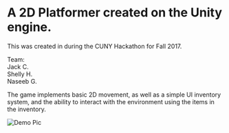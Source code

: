 
# A 2D Platformer created on the Unity engine. <br/>
This was created in during the CUNY Hackathon for Fall 2017. <br/>

Team: <br/>
Jack C. <br/>
Shelly H. <br/>
Naseeb G. <br/>

The game implements basic 2D movement, as well as a simple UI inventory system, and 
the ability to interact with the environment using the items in the inventory.

![Demo Pic](https://github.com/Chen-Jack/CUNY_HACK_FALL2017/blob/master/demo_pic.png)
